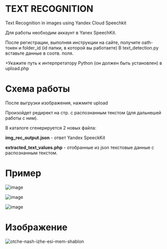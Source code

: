 # TEXT RECOGNITION
Text Recognition in images using Yandex Cloud Speechkit

Для работы необходим аккаунт в Yanex SpeechKit.

После регистрации, выполняя инструкции на сайте, получите oath-токен и folder_id (id папки, в которой вы работаете)
В text_detection.py вставьте данные в соотв. поля. 

+Укажите путь к интерпретатору Python (он должен быть установлен) в upload.php

# Схема работы

После выгрузки изображения, нажмите upload

Произойдет редирект на стр. с распознанным текстом (для дальнешей работы с ним).

В каталоге сгенерируется 2 новых файла:

**img_rec_output.json** - ответ Yandex SpeeckKit

**extracted_text_values.php** - отобранные из json текстовые данные с распознанным текстом.


# Пример

![image](https://github.com/HoboHub/text_recognition/assets/25107684/19142b03-fcef-4de5-8699-4d74e5e16802)

![image](https://github.com/HoboHub/text_recognition/assets/25107684/0067c83c-5f4f-44ce-ba54-2cb7815fa49a)

![image](https://github.com/HoboHub/text_recognition/assets/25107684/b0975cce-186f-49f2-bded-592852cf82e5)

# Изображение

![otche-nash-izhe-esi-mem-shablon](https://github.com/HoboHub/text_recognition/assets/25107684/a8e3941f-63b3-4c4c-9d60-8d9b6a4deed9)


